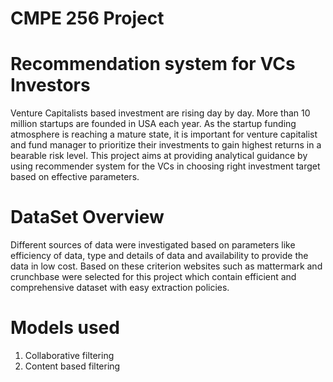 # CMPE 256 Project
# Recommendation system for VCs Investors

Venture Capitalists based investment are rising day by day. More than 10 million startups are founded in USA each year. As the startup funding atmosphere is reaching a mature state, it is important for venture capitalist and fund manager to prioritize their investments to gain highest returns in a bearable risk level. This project aims at providing analytical guidance by using recommender system for the VCs in choosing right investment target based on effective parameters.

# DataSet Overview

Different sources of data were investigated based on parameters like efficiency of data, type and details of data and availability to provide the data in low cost. Based on these criterion websites such as mattermark and crunchbase were selected for this project which contain efficient and comprehensive dataset with easy extraction policies. 

# Models used

1) Collaborative filtering
2) Content based filtering
